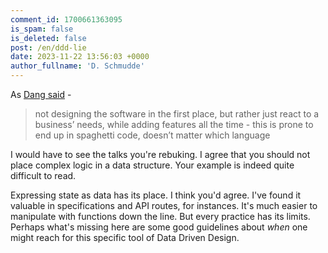```yaml
---
comment_id: 1700661363095
is_spam: false
is_deleted: false
post: /en/ddd-lie
date: 2023-11-22 13:56:03 +0000
author_fullname: 'D. Schmudde'
---
```


As [Dang said](https://grishaev.me/en/ddd-lie#comment-1700490558492) - 

> not designing the software in the first place, but rather just react to a business’ needs, while adding features all the time - this is prone to end up in spaghetti code, doesn’t matter which language

I would have to see the talks you're rebuking. I agree that you should not place complex logic in a data structure. Your example is indeed quite difficult to read.

Expressing state as data has its place. I think you'd agree. I've found it valuable in specifications and API routes, for instances. It's much easier to manipulate with functions down the line. But every practice has its limits. Perhaps what's missing here are some good guidelines about *when* one might reach for this specific tool of Data Driven Design.
